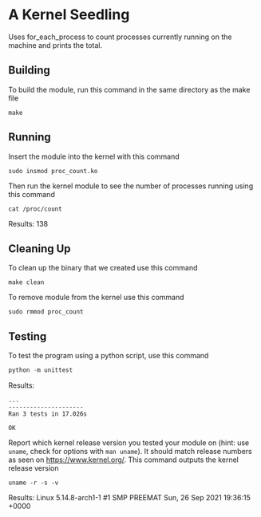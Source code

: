 # A Kernel Seedling
Uses for_each_process to count processes currently running on the machine and prints the total.

## Building
To build the module, run this command in the same directory as the make file
```shell
make
```

## Running
Insert the module into the kernel with this command
```shell
sudo insmod proc_count.ko
```
Then run the kernel module to see the number of processes running using this command
```shell
cat /proc/count
```
Results:
138

## Cleaning Up
To clean up the binary that we created use this command
```shell
make clean
```
To remove module from the kernel use this command
```shell
sudo rmmod proc_count
```

## Testing
To test the program using a python script, use this command
```python
python -m unittest
```
Results:
```
...
---------------------
Ran 3 tests in 17.026s

OK
```

Report which kernel release version you tested your module on
(hint: use `uname`, check for options with `man uname`).
It should match release numbers as seen on https://www.kernel.org/.
This command outputs the kernel release version
```shell
uname -r -s -v
```
Results:
Linux 5.14.8-arch1-1 #1 SMP PREEMAT Sun, 26 Sep 2021 19:36:15 +0000
